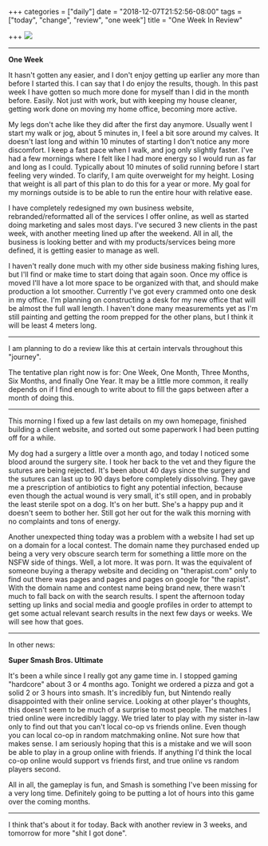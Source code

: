 +++
categories = ["daily"]
date = "2018-12-07T21:52:56-08:00"
tags = ["today", "change", "review", "one week"]
title = "One Week In Review"

+++
![](/uploads/IMG_8496.JPG)

***

**One Week**

It hasn't gotten any easier, and I don't enjoy getting up earlier any more than before I started this. I can say that I do enjoy the results, though. In this past week I have gotten so much more done for myself than I did in the month before. Easily. Not just with work, but with keeping my house cleaner, getting work done on moving my home office, becoming more active.

My legs don't ache like they did after the first day anymore. Usually went I start my walk or jog, about 5 minutes in, I feel a bit sore around my calves. It doesn't last long and within 10 minutes of starting I don't notice any more discomfort. I keep a fast pace when I walk, and jog only slightly faster. I've had a few mornings where I felt like I had more energy so I would run as far and long as I could. Typically about 10 minutes of solid running before I start feeling very winded. To clarify, I am quite overweight for my height. Losing that weight is all part of this plan to do this for a year or more. My goal for my mornings outside is to be able to run the entire hour with relative ease.

I have completely redesigned my own business website, rebranded/reformatted all of the services I offer online, as well as started doing marketing and sales most days. I've secured 3 new clients in the past week, with another meeting lined up after the weekend. All in all, the business is looking better and with my products/services being more defined, it is getting easier to manage as well.

I haven't really done much with my other side business making fishing lures, but I'll find or make time to start doing that again soon. Once my office is moved I'll have a lot more space to be organized with that, and should make production a lot smoother. Currently I've got every crammed onto one desk in my office. I'm planning on constructing a desk for my new office that will be almost the full wall length. I haven't done many measurements yet as I'm still painting and getting the room prepped for the other plans, but I think it will be least 4 meters long. 

***

I am planning to do a review like this at certain intervals throughout this "journey".

The tentative plan right now is for: One Week, One Month, Three Months, Six Months, and finally One Year. It may be a little more common, it really depends on if I find enough to write about to fill the gaps between after a month of doing this.

***

This morning I fixed up a few last details on my own homepage, finished building a client website, and sorted out some paperwork I had been putting off for a while.

My dog had a surgery a little over a month ago, and today I noticed some blood around the surgery site. I took her back to the vet and they figure the sutures are being rejected. It's been about 40 days since the surgery and the sutures can last up to 90 days before completely dissolving. They gave me a prescription of antibiotics to fight any potential infection, because even though the actual wound is very small, it's still open, and in probably the least sterile spot on a dog. It's on her butt. She's a happy pup and it doesn't seem to bother her. Still got her out for the walk this morning with no complaints and tons of energy. 

Another unexpected thing today was a problem with a website I had set up on a domain for a local contest. The domain name they purchased ended up being a very very obscure search term for something a little more on the NSFW side of things. Well, a lot more. It was porn. It was the equivalent of someone buying a therapy website and deciding on "therapist.com" only to find out there was pages and pages and pages on google for "the rapist". With the domain name and contest name being brand new, there wasn't much to fall back on with the search results. I spent the afternoon today setting up links and social media and google profiles in order to attempt to get some actual relevant search results in the next few days or weeks. We will see how that goes.

***

In other news:

**Super Smash Bros. Ultimate**

It's been a while since I really got any game time in. I stopped gaming "hardcore" about 3 or 4 months ago. Tonight we ordered a pizza and got a solid 2 or 3 hours into smash. It's incredibly fun, but Nintendo really disappointed with their online service. Looking at other player's thoughts, this doesn't seem to be much of a surprise to most people. The matches I tried online were incredibly laggy. We tried later to play with my sister in-law only to find out that you can't local co-op vs friends online. Even though you can local co-op in random matchmaking online. Not sure how that makes sense. I am seriously hoping that this is a mistake and we will soon be able to play in a group online with friends. If anything I'd think the local co-op online would support vs friends first, and true online vs random players second. 

All in all, the gameplay is fun, and Smash is something I've been missing for a very long time. Definitely going to be putting a lot of hours into this game over the coming months.

***

I think that's about it for today. Back with another review in 3 weeks, and tomorrow for more "shit I got done".